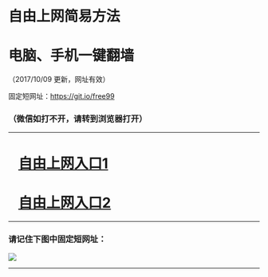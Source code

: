 ﻿# 自由上网简易方法

# 电脑、手机一键翻墙

（2017/10/09 更新，网址有效）

固定短网址：https://git.io/free99

### （微信如打不开，请转到浏览器打开）


***





# &nbsp;&nbsp; <a href="http://ft2724715262.fwq-tz-1001.info/fwqtz01.html?t=100900114886 " target="_blank">自由上网入口1</a>
# &nbsp;&nbsp; <a href="http://ft841625051.fwq-tz-1002.info/fwqtz02.html?t=100900111919 " target="_blank">自由上网入口2</a>
***

### 请记住下图中固定短网址：

<img src="https://s3-us-west-2.amazonaws.com/fwq-1001/yjfq-20170905okok.png" /> 


***

